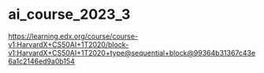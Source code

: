 # ai_course_2023_3
https://learning.edx.org/course/course-v1:HarvardX+CS50AI+1T2020/block-v1:HarvardX+CS50AI+1T2020+type@sequential+block@99364b31367c43e6a1c2146ed9a0b154
